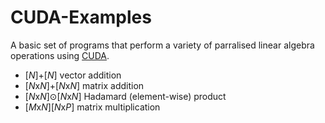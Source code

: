# CUDA-Examples

A basic set of programs that perform a variety of parralised linear algebra operations using [CUDA](https://en.wikipedia.org/wiki/CUDA).
- [*N*]+[*N*] vector addition
- [*N*x*N*]+[*N*x*N*] matrix addition
- [*N*x*N*]⊙[*N*x*N*] Hadamard (element-wise) product
- [*M*x*N*][*N*x*P*] matrix multiplication
